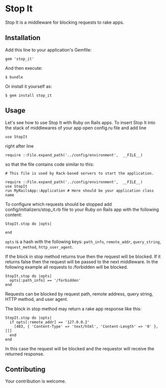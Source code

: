 # Stop It

Stop It is a middleware for blocking requests to rake apps.

## Installation

Add this line to your application's Gemfile:

    gem 'stop_it'

And then execute:

    $ bundle

Or install it yourself as:

    $ gem install stop_it

## Usage

Let's see how to use Stop It with Ruby on Rails apps. To insert Stop It into the stack of middlewares of your app open config.ru file and add line

    use StopIt

right after line

    require ::File.expand_path('../config/environment',  __FILE__)

so that the file contains code similar to this:

    # This file is used by Rack-based servers to start the application.

    require ::File.expand_path('../config/environment',  __FILE__)
    use StopIt
    run MyRailsApp::Application # Here should be your application class name

To configure which requests should be stopped add config/initializers/stop_it.rb file to your Ruby on Rails app with the following content:

    StopIt.stop do |opts|

    end

`opts` is a hash with the following keys: `path_info`, `remote_addr`, `query_string`, `request_method`, `http_user_agent`.

If the block in stop method returns true then the request will be blocked. If it returns false then the request will be passed to the next middleware. In the following example all requests to /forbidden will be blocked.

    StopIt.stop do |opts|
      opts[:path_info] == '/forbidden'
    end

Requests can be blocked by request path, remote address, query string, HTTP method, and user agent.

The block in stop method may return a rake app response like this:

    StopIt.stop do |opts|
      if opts[:remote_addr] == '127.0.0.2'
        [403, { 'Content-Type' => 'text/html', 'Content-Length' => '0' }, []]
      end
    end

In this case the request will be blocked and the requestor will receive the returned response.

## Contributing

Your contribution is welcome.
